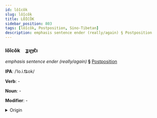 ```yaml
---
id: lôîcôk
slug: lôîcôk
title: LÔİCÔK
sidebar_position: 803
tags: [lôîcôk, Postposition, Sino-Tibetan]
description: emphasis sentence ender (really/again) § Postposition
---
```


### lôîcôk&emsp;<span kind="abugida">ʓıɽɟꞇ̑ı</span>

*emphasis sentence ender (really/again)* **§** [Postposition](../../tags/Postposition)

**IPA**: /ˈlo.i.t͡ɕok/

**Verb**: -

**Noun**: -

**Modifier**: -

<details>
    <summary>Origin</summary>
    Hakka 來著 lòi-chok /loi²⁴ tɕok²/<br/>
    <em>Sino-Tibetan Language Family</em>
</details>